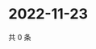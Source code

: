 # 2022-11-23

共 0 条

<!-- BEGIN WEIBO -->
<!-- 最后更新时间 Wed Nov 23 2022 19:12:20 GMT+0800 (China Standard Time) -->

<!-- END WEIBO -->
